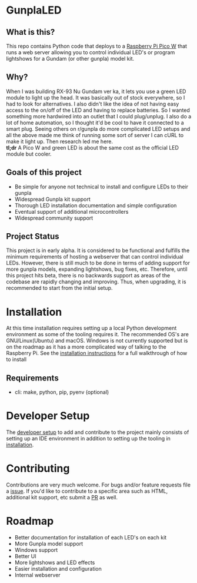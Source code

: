 # GunplaLED

## What is this?
This repo contains Python code that deploys to a [Raspberry Pi Pico W](https://www.raspberrypi.com/documentation/microcontrollers/raspberry-pi-pico.html#raspberry-pi-pico-w-and-pico-wh) that runs a web server allowing you to control individual LED's or program lightshows for a Gundam (or other gunpla) model kit.

## Why?
When I was building RX-93 Nu Gundam ver ka, it lets you use a green LED module to light up the head.  It was basically out of stock everywhere, so I had to look for alternatives.  I also didn't like the idea of not having easy access to the on/off of the LED and having to replace batteries.  So I wanted something more hardwired into an outlet that I could plug/unplug.  I also do a lot of home automation, so I thought it'd be cool to have it connected to a smart plug.  Seeing others on r/gunpla do more complicated LED setups and all the above made me think of running some sort of server I can cURL to make it light up.  Then research led me here.  
**tl;dr** A Pico W and green LED is about the same cost as the official LED module but cooler.

## Goals of this project
* Be simple for anyone not technical to install and configure LEDs to their gunpla
* Widespread Gunpla kit support
* Thorough LED installation documentation and simple configuration
* Eventual support of additional microcontrollers
* Widespread community support

## Project Status
This project is in early alpha.  It is considered to be functional and fulfills the minimum requirements of hosting a webserver that can control individual LEDs.  However, there is still much to be done in terms of adding support for more gunpla models, expanding lightshows, bug fixes, etc.  Therefore, until this project hits beta, there is no backwards support as areas of the codebase are rapidly changing and improving.  Thus, when upgrading, it is recommended to start from the initial setup.

# Installation
At this time installation requires setting up a local Python development environment as some of the tooling requires it.  The recommended OS's are GNU/Linux(Ubuntu) and macOS.  Windows is not currently supported but is on the roadmap as it has a more complicated way of talking to the Raspberry Pi.
See the [installation instructions](docs/installation.md) for a full walkthrough of how to install
## Requirements
* cli: make, python, pip, pyenv (optional)

# Developer Setup
The [developer setup](docs/developer_setup.md) to add and contribute to the project mainly consists of setting up an IDE environment in addition to setting up the tooling in [installation](docs/installation.md).

# Contributing
Contributions are very much welcome.  For bugs and/or feature requests file a [issue](https://github.com/frozenwizard/GunplaLED/issues).  If you'd like to contribute to a specific area such as HTML, additional kit support, etc submit a [PR](https://github.com/frozenwizard/GunplaLED/pulls) as well.

# Roadmap
* Better documentation for installation of each LED's on each kit
* More Gunpla model support 
* Windows support
* Better UI
* More lightshows and LED effects
* Easier installation and configuration
* Internal webserver

